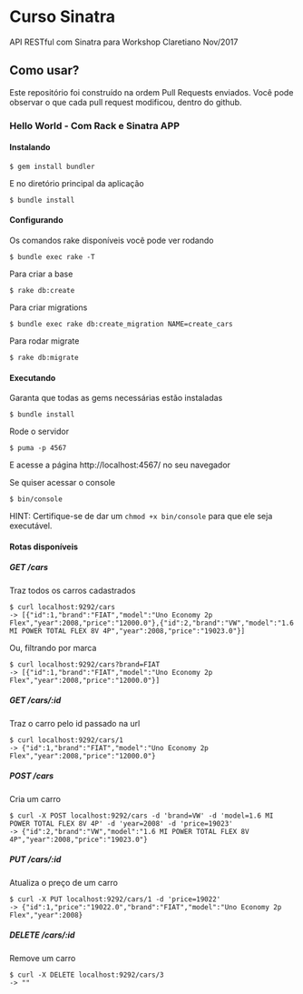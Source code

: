 # Curso Sinatra
API RESTful com Sinatra para Workshop Claretiano Nov/2017

## Como usar?

Este repositório foi construído na ordem Pull Requests enviados. Você pode observar o que cada pull request modificou, dentro do github.

### Hello World - Com Rack e Sinatra APP

#### Instalando

```console
$ gem install bundler
```

E no diretório principal da aplicação

```console
$ bundle install
```

#### Configurando

Os comandos rake disponíveis você pode ver rodando

```console
$ bundle exec rake -T
```

Para criar a base

```console
$ rake db:create
```

Para criar migrations

```console
$ bundle exec rake db:create_migration NAME=create_cars
```

Para rodar migrate

```console
$ rake db:migrate
```

#### Executando

Garanta que todas as gems necessárias estão instaladas

```console
$ bundle install
```

Rode o servidor

```console
$ puma -p 4567
```

E acesse a página http://localhost:4567/ no seu navegador

Se quiser acessar o console

```console
$ bin/console
```

HINT: Certifique-se de dar um `chmod +x bin/console` para que ele seja executável.

#### Rotas disponíveis

##### GET /cars

Traz todos os carros cadastrados

```console
$ curl localhost:9292/cars
-> [{"id":1,"brand":"FIAT","model":"Uno Economy 2p Flex","year":2008,"price":"12000.0"},{"id":2,"brand":"VW","model":"1.6 MI POWER TOTAL FLEX 8V 4P","year":2008,"price":"19023.0"}]
```

Ou, filtrando por marca

```console
$ curl localhost:9292/cars?brand=FIAT
-> [{"id":1,"brand":"FIAT","model":"Uno Economy 2p Flex","year":2008,"price":"12000.0"}]
```

##### GET /cars/:id

Traz o carro pelo id passado na url

```console
$ curl localhost:9292/cars/1
-> {"id":1,"brand":"FIAT","model":"Uno Economy 2p Flex","year":2008,"price":"12000.0"}
```

##### POST /cars

Cria um carro

```console
$ curl -X POST localhost:9292/cars -d 'brand=VW' -d 'model=1.6 MI POWER TOTAL FLEX 8V 4P' -d 'year=2008' -d 'price=19023'
-> {"id":2,"brand":"VW","model":"1.6 MI POWER TOTAL FLEX 8V 4P","year":2008,"price":"19023.0"}
```

##### PUT /cars/:id

Atualiza o preço de um carro

```console
$ curl -X PUT localhost:9292/cars/1 -d 'price=19022'
-> {"id":1,"price":"19022.0","brand":"FIAT","model":"Uno Economy 2p Flex","year":2008}
```

##### DELETE /cars/:id

Remove um carro

```
$ curl -X DELETE localhost:9292/cars/3
-> ""
```
